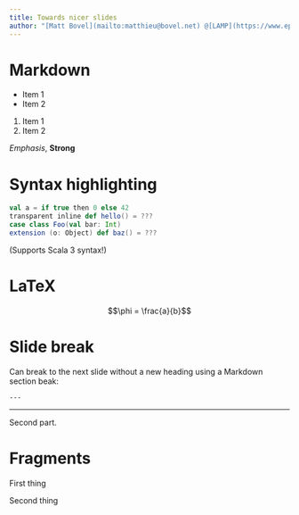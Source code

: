 ```yaml
---
title: Towards nicer slides
author: "[Matt Bovel](mailto:matthieu@bovel.net) @[LAMP](https://www.epfl.ch/labs/lamp/)/[LARA](https://lara.epfl.ch/w/), [EPFL](https://www.epfl.ch/fr/)"
---
```


# Markdown

- Item 1
- Item 2

1. Item 1
2. Item 2

_Emphasis_, __Strong__

# Syntax highlighting

```scala
val a = if true then 0 else 42
transparent inline def hello() = ???
case class Foo(val bar: Int)
extension (o: Object) def baz() = ???
```

(Supports Scala 3 syntax!)

# LaTeX

$$\phi = \frac{a}{b}$$

# Slide break

Can break to the next slide without a new heading using a Markdown section beak:

```
---
```

---

Second part.

# Fragments


<div class="fragment">

First thing

</div>

<div class="fragment">

Second thing

</div>
